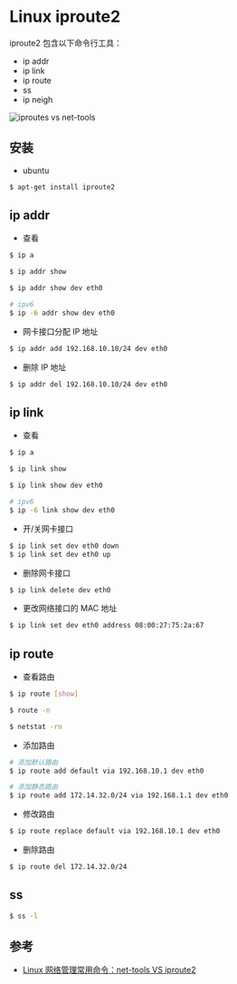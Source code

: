 # Linux iproute2

iproute2 包含以下命令行工具：

* ip addr
* ip link
* ip route
* ss
* ip neigh

![iproutes vs net-tools](../.images/iproute2-vs-nettools.png)

## 安装

* ubuntu

```bash
$ apt-get install iproute2
```

## ip addr

* 查看

```bash
$ ip a

$ ip addr show

$ ip addr show dev eth0

# ipv6
$ ip -6 addr show dev eth0
```

* 网卡接口分配 IP 地址

```bash
$ ip addr add 192.168.10.10/24 dev eth0
```

* 删除 IP 地址

```bash
$ ip addr del 192.168.10.10/24 dev eth0
```

## ip link

* 查看

```bash
$ ip a

$ ip link show

$ ip link show dev eth0

# ipv6
$ ip -6 link show dev eth0
```

* 开/关网卡接口

```bash
$ ip link set dev eth0 down
$ ip link set dev eth0 up
```

* 删除网卡接口

```bash
$ ip link delete dev eth0
```

* 更改网络接口的 MAC 地址

```bash
$ ip link set dev eth0 address 08:00:27:75:2a:67
```

## ip route

* 查看路由

```bash
$ ip route [show]

$ route -n

$ netstat -rn
```

* 添加路由

```bash
# 添加默认路由
$ ip route add default via 192.168.10.1 dev eth0

# 添加静态路由
$ ip route add 172.14.32.0/24 via 192.168.1.1 dev eth0
```

* 修改路由

```bash
$ ip route replace default via 192.168.10.1 dev eth0
```

* 删除路由

```bash
$ ip route del 172.14.32.0/24
```

## ss

```bash
$ ss -l
```

## 参考

* [Linux 网络管理常用命令：net-tools VS iproute2](http://www.cnblogs.com/wonux/p/6268134.html)